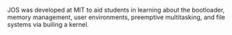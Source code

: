 JOS was developed at MIT to aid students in learning about the bootloader, memory management, user environments, preemptive multitasking, and file systems via builing a kernel.
